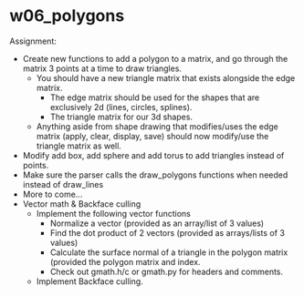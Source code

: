 # w06\_polygons

Assignment:

* Create new functions to add a polygon to a matrix, and go through the matrix 3 points at a time to draw triangles.
  * You should have a new triangle matrix that exists alongside the edge matrix.
    * The edge matrix should be used for the shapes that are exclusively 2d (lines, circles, splines).
    * The triangle matrix for our 3d shapes.
  * Anything aside from shape drawing that modifies/uses the edge matrix (apply, clear, display, save) should now modify/use the triangle matrix as well.
* Modify add box, add sphere and add torus to add triangles instead of points.
* Make sure the parser calls the draw\_polygons functions when needed instead of draw\_lines
* More to come...
* Vector math & Backface culling
  * Implement the following vector functions
    * Normalize a vector (provided as an array/list of 3 values)
    * Find the dot product of 2 vectors (provided as arrays/lists of 3 values)
    * Calculate the surface normal of a triangle in the polygon matrix (provided the polygon matrix and index.
    * Check out gmath.h/c or gmath.py for headers and comments.
  * Implement Backface culling.
